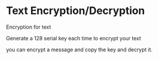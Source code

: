 # Text Encryption/Decryption
Encryption for text

Generate a 128 serial key each time to encrypt your text

you can encrypt a message and copy the key and decrypt it.
